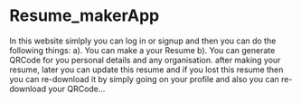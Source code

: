 # Resume_makerApp
In this website simlply you can log in or signup and then you can do the following things:
a). You can make a your Resume
b). You can generate QRCode for you personal details and any organisation.
after making your resume, later you can update this resume and if you lost this resume then you can re-download it by simply going on your profile and also you can re-download your QRCode...
